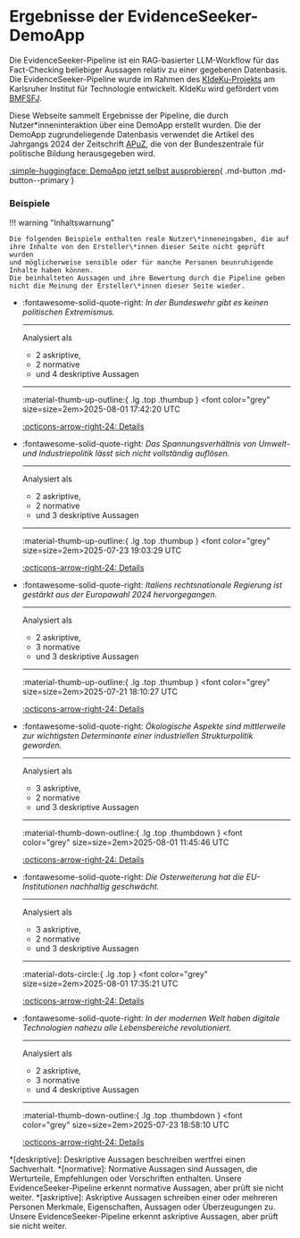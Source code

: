 # Ergebnisse der EvidenceSeeker-DemoApp

Die EvidenceSeeker-Pipeline ist ein RAG-basierter LLM-Workflow für das Fact-Checking beliebiger Aussagen relativ zu einer gegebenen Datenbasis. Die EvidenceSeeker-Pipeline wurde im Rahmen des [KIdeKu-Projekts](https://compphil2mmae.github.io/research/kideku/) am Karlsruher Institut für Technologie entwickelt. KIdeKu wird gefördert vom [BMFSFJ](https://www.bmbfsfj.bund.de/).

Diese Webseite sammelt Ergebnisse der Pipeline, die durch Nutzer*inneninteraktion über eine DemoApp erstellt wurden. Die der DemoApp zugrundeliegende Datenbasis verwendet die Artikel des Jahrgangs 2024 der Zeitschrift [APuZ](https://www.bpb.de/shop/zeitschriften/apuz/), die von der Bundeszentrale für politische Bildung herausgegeben wird.

[:simple-huggingface: DemoApp jetzt selbst ausprobieren](https://huggingface.co/spaces/DebateLabKIT/evidence-seeker-demo){ .md-button .md-button--primary }
### Beispiele

!!! warning "Inhaltswarnung"

    Die folgenden Beispiele enthalten reale Nutzer\*inneneingaben, die auf ihre Inhalte von den Ersteller\*innen dieser Seite nicht geprüft wurden 
    und möglicherweise sensible oder für manche Personen beunruhigende Inhalte haben können. 
    Die beinhalteten Aussagen und ihre Bewertung durch die Pipeline geben nicht die Meinung der Ersteller\*innen dieser Seite wieder.

<div class="grid cards" markdown>


-   :fontawesome-solid-quote-right:  _In der Bundeswehr gibt es keinen politischen Extremismus._
    
    
    ---

    Analysiert als

    - 2 askriptive,
    - 2 normative
    - und 4 deskriptive Aussagen
    

    ---
    
    :material-thumb-up-outline:{ .lg .top .thumbup } <font color="grey" size=size=2em>2025-08-01 17:42:20 UTC</font>
    

    [:octicons-arrow-right-24: Details](results/result_774c518e-ee4e-48e2-bfa7-68fd683293bd.md)


-   :fontawesome-solid-quote-right:  _Das Spannungsverhältnis von Umwelt- und Industriepolitik lässt sich nicht vollständig auflösen._
    
    
    ---

    Analysiert als

    - 2 askriptive,
    - 2 normative
    - und 3 deskriptive Aussagen
    

    ---
    
    :material-thumb-up-outline:{ .lg .top .thumbup } <font color="grey" size=size=2em>2025-07-23 19:03:29 UTC</font>
    

    [:octicons-arrow-right-24: Details](results/result_251d70a5-9ece-4e6d-bf8a-7e41f052445b.md)


-   :fontawesome-solid-quote-right:  _Italiens rechtsnationale Regierung ist gestärkt aus der Europawahl 2024 hervorgegangen._
    
    
    ---

    Analysiert als

    - 2 askriptive,
    - 3 normative
    - und 3 deskriptive Aussagen
    

    ---
    
    :material-thumb-up-outline:{ .lg .top .thumbup } <font color="grey" size=size=2em>2025-07-21 18:10:27 UTC</font>
    

    [:octicons-arrow-right-24: Details](results/result_7913e354-1bde-4784-9a26-e0a471b08ae9.md)


-   :fontawesome-solid-quote-right:  _Ökologische Aspekte sind mittlerweile zur wichtigsten Determinante einer industriellen Strukturpolitik geworden._
    
    
    ---

    Analysiert als

    - 3 askriptive,
    - 2 normative
    - und 3 deskriptive Aussagen
    

    ---
    
    :material-thumb-down-outline:{ .lg .top .thumbdown } <font color="grey" size=size=2em>2025-08-01 11:45:46 UTC</font>
    

    [:octicons-arrow-right-24: Details](results/result_f087fe02-3a8a-4d3e-bf0b-22c8e2642fd5.md)


-   :fontawesome-solid-quote-right:  _Die Osterweiterung hat die EU-Institutionen nachhaltig geschwächt._
    
    
    ---

    Analysiert als

    - 3 askriptive,
    - 2 normative
    - und 3 deskriptive Aussagen
    

    ---
    
    :material-dots-circle:{ .lg .top } <font color="grey" size=size=2em>2025-08-01 17:35:21 UTC</font>
    

    [:octicons-arrow-right-24: Details](results/result_49d05eba-516e-4c77-bad4-ca1ba6862cfc.md)


-   :fontawesome-solid-quote-right:  _In der modernen Welt haben digitale Technologien nahezu alle Lebensbereiche revolutioniert._
    
    
    ---

    Analysiert als

    - 2 askriptive,
    - 3 normative
    - und 4 deskriptive Aussagen
    

    ---
    
    :material-thumb-down-outline:{ .lg .top .thumbdown } <font color="grey" size=size=2em>2025-07-23 18:58:10 UTC</font>
    

    [:octicons-arrow-right-24: Details](results/result_d4b8c590-aad4-4ba5-b9c5-861e5dc8a662.md)


</div>

*[deskriptive]: Deskriptive Aussagen beschreiben wertfrei einen Sachverhalt.
*[normative]: Normative Aussagen sind Aussagen, die Werturteile, Empfehlungen oder Vorschriften enthalten. Unsere EvidenceSeeker-Pipeline erkennt normative Aussagen, aber prüft sie nicht weiter.
*[askriptive]: Askriptive Aussagen schreiben einer oder mehreren Personen Merkmale, Eigenschaften, Aussagen oder Überzeugungen zu. Unsere EvidenceSeeker-Pipeline erkennt askriptive Aussagen, aber prüft sie nicht weiter.